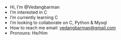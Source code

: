 -  Hi, I’m @Vedangbarman
-  I’m interested in C
-  I’m currently learning C
-  I’m looking to collaborate on C, Python & Mysql
-  How to reach me email: vedangbarman@gmail.com
-  Pronouns: He/Him
  

<!---
Vedangbarman/Vedangbarman is a ✨ special ✨ repository because its `README.md` (this file) appears on your GitHub profile.
You can click the Preview link to take a look at your changes.
--->
